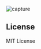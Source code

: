 ![capture](https://user-images.githubusercontent.com/4710406/147619591-182eff88-4557-4210-8d6e-23b280a7a338.png)

## License
MIT License
